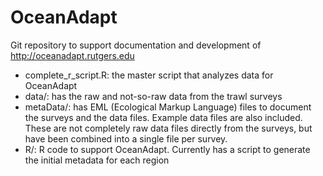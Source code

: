 # OceanAdapt
Git repository to support documentation and development of http://oceanadapt.rutgers.edu

* complete_r_script.R: the master script that analyzes data for OceanAdapt
* data/: has the raw and not-so-raw data from the trawl surveys
* metaData/: has EML (Ecological Markup Language) files to document the surveys and the data files. Example data files are also included. These are not completely raw data files directly from the surveys, but have been combined into a single file per survey.
* R/: R code to support OceanAdapt. Currently has a script to generate the initial metadata for each region
